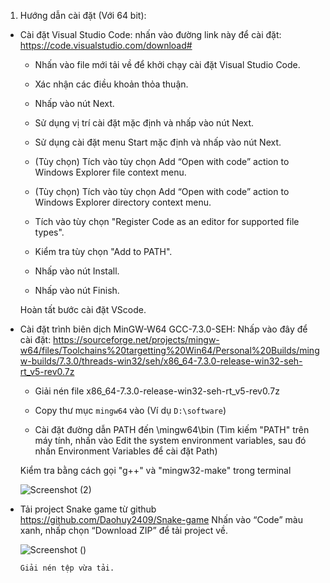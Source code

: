 
1. Hướng dẫn cài đặt (Với 64 bit):
- Cài đặt Visual Studio Code: nhấn vào đường link này để cài đặt:
      https://code.visualstudio.com/download#
      
     + Nhấn vào file mới tải về để khởi chạy cài đặt Visual Studio Code.
      
     + Xác nhận các điều khoản thỏa thuận.
      
     + Nhấp vào nút Next.
      
     + Sử dụng vị trí cài đặt mặc định và nhấp vào nút Next.
      
     + Sử dụng cài đặt menu Start mặc định và nhấp vào nút Next.
      
     + (Tùy chọn) Tích vào tùy chọn Add “Open with code” action to Windows Explorer file context menu.
      
     + (Tùy chọn) Tích vào tùy chọn Add “Open with code” action to Windows Explorer directory context menu.
      
     + Tích vào tùy chọn "Register Code as an editor for supported file types".
      
     + Kiểm tra tùy chọn "Add to PATH".
      
     + Nhấp vào nút Install.
      
     + Nhấp vào nút Finish.
      
     Hoàn tất bước cài đặt VScode.
      
- Cài đặt trình biên dịch MinGW-W64 GCC-7.3.0-SEH: Nhấp vào đây để cài đặt: https://sourceforge.net/projects/mingw-w64/files/Toolchains%20targetting%20Win64/Personal%20Builds/mingw-builds/7.3.0/threads-win32/seh/x86_64-7.3.0-release-win32-seh-rt_v5-rev0.7z

     + Giải nén file x86_64-7.3.0-release-win32-seh-rt_v5-rev0.7z
      
     + Copy thư mục `mingw64` vào <ROOTDIR> (Ví dụ `D:\software`)
      
     + Cài đặt đường dẫn PATH đến <ROOTDIR>\mingw64\bin
     (Tìm kiếm "PATH" trên máy tính, nhấn vào Edit the system environment variables, sau đó nhấn Environment Variables để cài đặt Path)
      
     Kiểm tra bằng cách gọi "g++" và "mingw32-make" trong terminal
      
    ![Screenshot (2)](https://user-images.githubusercontent.com/100114549/170839925-00133e66-5ac6-4b35-b9b9-e56c4856300f.png)

- Tải project Snake game từ github https://github.com/Daohuy2409/Snake-game
      Nhấn vào “Code” màu xanh, nhấp chọn “Download ZIP” để tải project về.
      
    ![Screenshot ()](https://user-images.githubusercontent.com/100114549/170840209-f8388163-d5f9-443f-9a6f-b9135a83349b.png)
      
      Giải nén tệp vừa tải.
